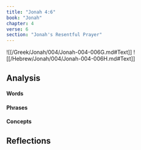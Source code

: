 ```yaml
---
title: "Jonah 4:6"
book: "Jonah"
chapter: 4
verse: 6
section: "Jonah's Resentful Prayer"
---
```

![[/Greek/Jonah/004/Jonah-004-006G.md#Text]]
![[/Hebrew/Jonah/004/Jonah-004-006H.md#Text]]

## Analysis

#### Words

#### Phrases

#### Concepts

## Reflections

